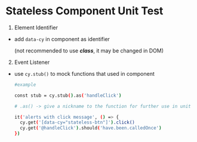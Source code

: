 # Stateless Component Unit Test

1. Element Identifier

- add ```data-cy``` in component as identifier

  (not recommended to use ***class***, it may be changed in DOM)

2. Event Listener

- use ```cy.stub()``` to mock functions that used in component

  ``` bash
  #example
  
  const stub = cy.stub().as('handleClick')

  # .as() -> give a nickname to the function for further use in unit test

  it('alerts with click message', () => {
    cy.get('[data-cy="stateless-btn"]').click()
    cy.get('@handleClick').should('have.been.calledOnce')
  })

  ```